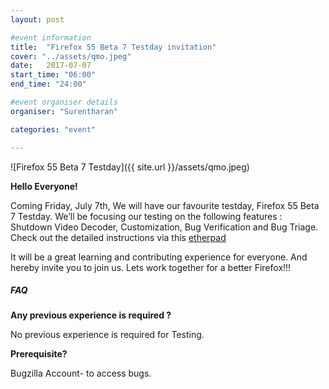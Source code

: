 ```yaml
---
layout: post

#event information
title:  "Firefox 55 Beta 7 Testday invitation"
cover: "../assets/qmo.jpeg"
date:   2017-07-07
start_time: "06:00"
end_time: "24:00"

#event organiser details
organiser: "Surentharan"

categories: "event"

---
```

![Firefox 55 Beta 7 Testday]({{ site.url }}/assets/qmo.jpeg)

**Hello Everyone!**

Coming Friday, July 7th, We will have our favourite testday, Firefox 55 Beta 7 Testday. We’ll be focusing our testing on the following features : Shutdown Video Decoder, Customization, Bug Verification and Bug Triage. Check out the detailed instructions via this [etherpad](https://public.etherpad-mozilla.org/p/MozillaIN_QA_Firefox_55_Beta_7_Testday)

It will be a great learning and contributing experience for everyone. And hereby invite you to join us. Lets work together for a better Firefox!!!


##### FAQ

**Any previous experience is required ?**

No previous experience is required for Testing.


**Prerequisite?**

Bugzilla Account- to access bugs.

